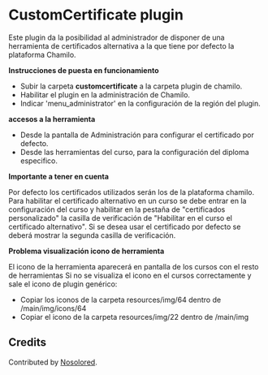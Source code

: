 CustomCertificate plugin
===============
Este plugin da la posibilidad al administrador de disponer de una herramienta de certificados alternativa
 a la que tiene por defecto la plataforma Chamilo.

**Instrucciones de puesta en funcionamiento**

- Subir la carpeta **customcertificate** a la carpeta plugin de chamilo.
- Habilitar el plugin en la administraci&oacute;n de Chamilo.
- Indicar 'menu_administrator' en la configuración de la región del plugin.

**accesos a la herramienta**

- Desde la pantalla de Administración para configurar el certificado por defecto.
- Desde las herramientas del curso, para la configuración del diploma especifico.

**Importante a tener en cuenta**

Por defecto los certificados utilizados serán los de la plataforma chamilo. Para habilitar el certificado alternativo
en un curso se debe entrar en la configuración del curso y habilitar en la pestaña de "certificados personalizado" la 
casilla de verificación de "Habilitar en el curso el certificado alternativo".
Si se desea usar el certificado por defecto se deberá mostrar la segunda casilla de verificación.

**Problema visualización icono de herramienta**

El icono de la herramienta aparecer&aacute; en pantalla de los cursos con el resto de herramientas
Si no se visualiza el icono en el cursos correctamente y sale el icono de plugin gen&eacute;rico:
- Copiar los iconos de la carpeta resources/img/64 dentro de /main/img/icons/64
- Copiar el icono de la carpeta resources/img/22 dentro de /main/img

Credits
-------
Contributed by [Nosolored](https://www.nosolored.com/).